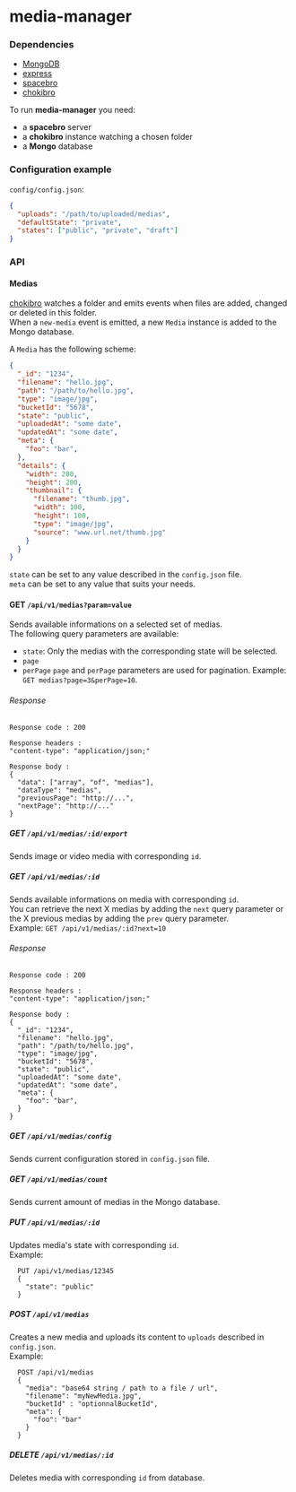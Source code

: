 # media-manager

### Dependencies

* [MongoDB](https://docs.mongodb.com/manual/)
* [express](https://expressjs.com)
* [spacebro](https://github.com/spacebro/spacebro)
* [chokibro](https://github.com/soixantecircuits/chokibro)

To run **media-manager** you need:
- a **spacebro** server
- a **chokibro** instance watching a chosen folder
- a **Mongo** database

### Configuration example

`config/config.json`:
```json
{
  "uploads": "/path/to/uploaded/medias",
  "defaultState": "private",
  "states": ["public", "private", "draft"]
}
```

### API

#### Medias

[chokibro](https://github.com/soixantecircuits/chokibro) watches a folder and emits events when files are added, changed or deleted in this folder.  
When a `new-media` event is emitted, a new `Media` instance is added to the Mongo database.

A `Media` has the following scheme:

```json
{
  "_id": "1234",
  "filename": "hello.jpg",
  "path": "/path/to/hello.jpg",
  "type": "image/jpg",
  "bucketId": "5678",
  "state": "public",
  "uploadedAt": "some date",
  "updatedAt": "some date",
  "meta": {
    "foo": "bar",
  },
  "details": {
    "width": 200,
    "height": 200,
    "thumbnail": {
      "filename": "thumb.jpg",
      "width": 100,
      "height": 100,
      "type": "image/jpg",
      "source": "www.url.net/thumb.jpg"
    }
  }
}
```

`state` can be set to any value described in the `config.json` file.  
`meta` can be set to any value that suits your needs.

#### GET `/api/v1/medias?param=value`
Sends available informations on a selected set of medias.  
The following query parameters are available:  
- `state`: Only the medias with the corresponding state will be selected.
- `page`
- `perPage`
`page` and `perPage` parameters are used for pagination. Example: `GET medias?page=3&perPage=10`.

###### Response
```
Response code : 200

Response headers :
"content-type": "application/json;"

Response body :
{
  "data": ["array", "of", "medias"],
  "dataType": "medias",
  "previousPage": "http://...",
  "nextPage": "http://..."
}
```

##### GET `/api/v1/medias/:id/export`
Sends image or video media with corresponding `id`.

##### GET `/api/v1/medias/:id`
Sends available informations on media with corresponding `id`.  
You can retrieve the next X medias by adding the `next` query parameter or the X previous medias by adding the `prev` query parameter.  
Example: `GET /api/v1/medias/:id?next=10`

###### Response
```
Response code : 200

Response headers :
"content-type": "application/json;"

Response body :
{
  "_id": "1234",
  "filename": "hello.jpg",
  "path": "/path/to/hello.jpg",
  "type": "image/jpg",
  "bucketId": "5678",
  "state": "public",
  "uploadedAt": "some date",
  "updatedAt": "some date",
  "meta": {
    "foo": "bar",
  }
}
```

##### GET `/api/v1/medias/config`
Sends current configuration stored in `config.json` file.

##### GET `/api/v1/medias/count`
Sends current amount of medias in the Mongo database.

##### PUT `/api/v1/medias/:id`
Updates media's state with corresponding `id`.  
Example:
```
  PUT /api/v1/medias/12345
  {
    "state": "public"
  }
```

##### POST `/api/v1/medias`
Creates a new media and uploads its content to `uploads` described in `config.json`.  
Example:
```
  POST /api/v1/medias
  {
    "media": "base64 string / path to a file / url",
    "filename": "myNewMedia.jpg",
    "bucketId" : "optionnalBucketId",
    "meta": {
      "foo": "bar"
    }
  }
```

##### DELETE `/api/v1/medias/:id`
Deletes media with corresponding `id` from database.
